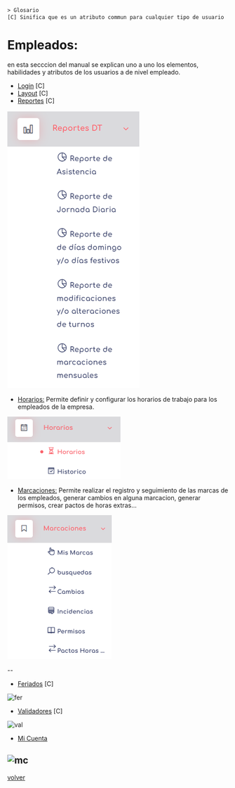 
    > Glosario
    [C] Sinifica que es un atributo commun para cualquier tipo de usuario

# Empleados:

en esta secccion del manual se explican uno a uno los elementos, habilidades y atributos de los usuarios a de nivel empleado.


* [Login](../0.TodosLosUsuarios/Login.MD) [C]
* [Layout](../0.TodosLosUsuarios//Layout.MD) [C]
* [Reportes](../0.TodosLosUsuarios/./Reportes/Reportes.MD) [C]

![reportesLis](../0.TodosLosUsuarios/Img/ReportesList.png)
    
* [Horarios:](./Horarios.md) Permite definir y configurar los horarios de trabajo para los empleados de la empresa.

![Horario](./img/HorarioT.png)


* [Marcaciones:](./Marcaciones/index.md) Permite realizar el registro y seguimiento de las marcas de los empleados, generar cambios en alguna marcacion, generar permisos, crear pactos de horas extras... 

![MarcacionesG](./img/MarcacionesT.png)
 
--
* [Feriados](./Feriados.MD) [C]

![fer](./img/FeriadosG.png)

* [Validadores](./Validadores.md)   [C] 

![val](./img/ValidadoresG.png)

* [Mi Cuenta](./MiCuenta.md) 

![mc](./img/MiCuentaGEmpresa.png)
--


 [volver](./../README.md)